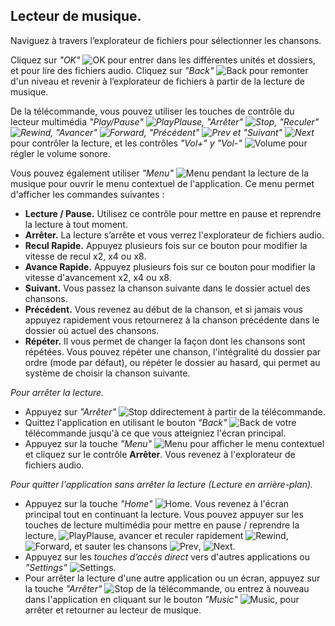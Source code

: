 ## Lecteur de musique.

Naviguez à travers l’explorateur de fichiers pour sélectionner les chansons.

Cliquez sur *"OK"* ![OK](http://static.energysistem.com/images/manuals/42162/5501c8043769d.jpg) pour entrer dans les différentes unités et dossiers, et pour lire des fichiers audio. Cliquez sur *"Back"* ![Back](http://static.energysistem.com/images/manuals/42162/5501c809057e9.jpg) pour remonter d'un niveau et revenir à l’explorateur de fichiers à partir de la lecture de musique.

De la télécommande, vous pouvez utiliser les touches de contrôle du lecteur multimédia  *"Play/Pause" ![PlayPlause](http://static.energysistem.com/images/manuals/42162/5501c84d1a18d.jpg), "Arrêter" ![Stop](http://static.energysistem.com/images/manuals/42162/5501c871719ec.jpg), "Reculer" ![Rewind](http://static.energysistem.com/images/manuals/42162/5501c8622030c.jpg), "Avancer" ![Forward](http://static.energysistem.com/images/manuals/42162/5501c82085995.jpg), "Précédent" ![Prev](http://static.energysistem.com/images/manuals/42162/5501c859394dc.jpg) et "Suivant" ![Next](http://static.energysistem.com/images/manuals/42162/5501c83524ac9.jpg)* pour contrôler la lecture, et les contrôles  *"Vol+" y "Vol-"* ![Volume](http://static.energysistem.com/images/manuals/42162/5502bf32af18c.jpg) pour régler le volume sonore.

Vous pouvez également utiliser *"Menu"* ![Menu](http://static.energysistem.com/images/manuals/42162/5501c7fd28337.jpg) pendant la lecture de la musique pour ouvrir le menu contextuel de l'application. Ce menu permet d'afficher les commandes suivantes :

- **Lecture / Pause.** Utilisez ce contrôle pour mettre en pause et reprendre la lecture à tout moment.
- **Arrêter.** La lecture s’arrête et vous verrez l'explorateur de fichiers audio.
- **Recul Rapide.** Appuyez plusieurs fois sur ce bouton pour modifier la vitesse de recul x2, x4 ou x8.
- **Avance Rapide.** Appuyez plusieurs fois sur ce bouton pour modifier la vitesse d'avancement x2, x4 ou x8.
- **Suivant.** Vous passez la chanson suivante dans le dossier actuel des chansons.
- **Précédent.** Vous revenez au début de la chanson, et si jamais vous appuyez rapidement vous retournerez à la chanson précédente dans le dossier où actuel des chansons.
- **Répéter.** Il vous permet de changer la façon dont les chansons sont répétées. Vous pouvez répéter une chanson, l'intégralité du dossier par ordre (mode par défaut), ou répéter le dossier au hasard, qui permet au système de choisir la chanson suivante.

*Pour arrêter la lecture.*
- Appuyez sur  *"Arrêter"* ![Stop](http://static.energysistem.com/images/manuals/42162/5501c871719ec.jpg) ddirectement à partir de la télécommande.
- Quittez l'application en utilisant le bouton *"Back"* ![Back](http://static.energysistem.com/images/manuals/42162/5501c809057e9.jpg) de votre télécommande jusqu'à ce que vous atteigniez l'écran principal.
- Appuyez sur la touche *"Menu"* ![Menu](http://static.energysistem.com/images/manuals/42162/5501c7fd28337.jpg) pour afficher le menu contextuel et cliquez sur le contrôle **Arrêter**. Vous revenez à l'explorateur de fichiers audio.

*Pour quitter l'application sans arrêter la lecture (Lecture en arrière-plan).*
- Appuyez sur la touche *"Home"* ![Home](http://static.energysistem.com/images/manuals/42162/5501c8a118989.jpg). Vous revenez à l'écran principal tout en continuant la lecture. Vous pouvez appuyer sur les touches de lecture multimédia pour mettre en pause / reprendre la lecture, ![PlayPlause](http://static.energysistem.com/images/manuals/42162/5501c84d1a18d.jpg), avancer et reculer rapidement ![Rewind](http://static.energysistem.com/images/manuals/42162/5501c8622030c.jpg), ![Forward](http://static.energysistem.com/images/manuals/42162/5501c82085995.jpg), et sauter les chansons ![Prev](http://static.energysistem.com/images/manuals/42162/5501c859394dc.jpg), ![Next](http://static.energysistem.com/images/manuals/42162/5501c83524ac9.jpg).
- Appuyez sur les *touches d’accès direct* vers d'autres applications ou  *"Settings"* ![Settings](http://static.energysistem.com/images/manuals/42162/5502ba509ab6c.jpg).
- Pour arrêter la lecture d'une autre application ou un écran, appuyez sur la touche *"Arrêter"* ![Stop](http://static.energysistem.com/images/manuals/42162/5501c871719ec.jpg) de la télécommande, ou entrez à nouveau dans l'application en cliquant sur le bouton *"Music"* ![Music](http://static.energysistem.com/images/manuals/42162/5502b706b536b.jpg), pour arrêter et retourner au lecteur de musique.

